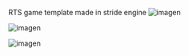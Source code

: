RTS game template made in stride engine
![imagen](https://github.com/user-attachments/assets/4d4a8a5d-a369-45cb-b65b-463ca35439e0)

![imagen](https://github.com/user-attachments/assets/4ccaaed5-0e63-4ba6-b854-cef5eaab4b48)

![imagen](https://github.com/user-attachments/assets/74ef4fd8-b7f1-41a6-8b0c-b0ecb55e4956)


